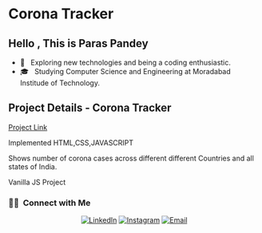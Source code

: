 # Corona Tracker
## Hello , This is Paras Pandey
- 🤔 &nbsp; Exploring new technologies and being a coding enthusiastic.
- 🎓 &nbsp; Studying Computer Science and Engineering at Moradabad Institude of Technology.

<h2> Project Details - Corona Tracker </h2>

<a href = "https://paraspandey.github.io/"> Project Link </a>

<p> Implemented HTML,CSS,JAVASCRIPT </p>
<p> Shows number of corona cases across different different Countries and all states of India. </p>
<p> Vanilla JS Project </p>



<h3> 🤝🏻 &nbsp;Connect with Me </h3>

<p align="center">
<a href="https://www.linkedin.com/in/paras-pandey-b938b3183/"><img alt="LinkedIn" src="https://img.shields.io/badge/LinkedIn-Paras%20Pandey-blue?style=flat-square&logo=linkedin"></a>
<a href="https://www.instagram.com/ig_paras_31/"><img alt="Instagram" src="https://img.shields.io/badge/Instagram-_P_a_r_a_s-blue?style=flat-square&logo=instagram"></a>
<a href="mailto:pparas923@gmail.com"><img alt="Email" src="https://img.shields.io/badge/Email-pparas923@gmail.com-blue?style=flat-square&logo=gmail"></a>
</p>

